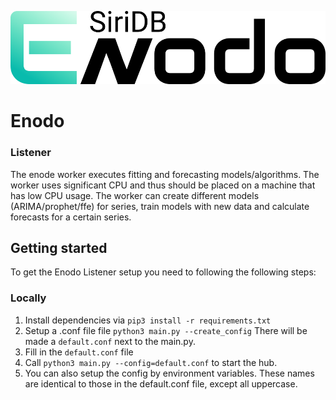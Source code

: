 <p align="center"><img src="https://github.com/siridb/siridb-enodo-hub/raw/development/assets/logo_full.png" alt="Enodo"></p>

# Enodo

### Listener

The enode worker executes fitting and forecasting models/algorithms. The worker uses significant CPU and thus should be placed on a machine that has low CPU usage.
The worker can create different models (ARIMA/prophet/ffe) for series, train models with new data and calculate forecasts for a certain series.


## Getting started

To get the Enodo Listener setup you need to following the following steps:

### Locally

1. Install dependencies via `pip3 install -r requirements.txt`
2. Setup a .conf file file `python3 main.py --create_config` There will be made a `default.conf` next to the main.py.
3. Fill in the `default.conf` file
4. Call `python3 main.py --config=default.conf` to start the hub.
5. You can also setup the config by environment variables. These names are identical to those in the default.conf file, except all uppercase.